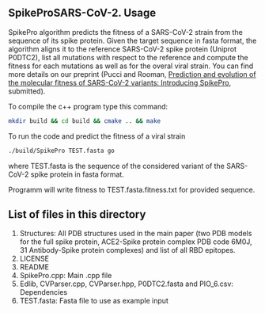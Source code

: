 ## SpikeProSARS-CoV-2. Usage

SpikePro algorithm predicts the fitness of a SARS-CoV-2 strain from the sequence of its spike protein. Given the target sequence in fasta format, the algorithm aligns it to the reference SARS-CoV-2 spike protein (Uniprot P0DTC2), list all mutations with respect to the reference and compute the fitness for each mutations as well as for the overal viral strain. You can find more details on our preprint (Pucci and Rooman, [Prediction and evolution of the molecular fitness of SARS-CoV-2 variants: Introducing SpikePro](https://www.biorxiv.org/content/10.1101/2021.04.11.439322v1), submitted).   


To compile the c++ program type this command:

```sh
mkdir build && cd build && cmake .. && make
```

To run the code and predict the fitness of a viral strain 

```sh
./build/SpikePro TEST.fasta go
```

where TEST.fasta is the sequence of the considered variant of the SARS-CoV-2 spike protein in fasta format. 

Programm will write fitness to TEST.fasta.fitness.txt for provided sequence.


## List of files in this directory

1) Structures: All PDB structures used in the main paper (two PDB models for the full spike protein, ACE2-Spike protein complex PDB code 6M0J, 31 Antibody-Spike protein complexes) and list of all RBD epitopes. 
2) LICENSE
3) README
4) SpikePro.cpp: Main .cpp file
5) Edlib, CVParser.cpp, CVParser.hpp, P0DTC2.fasta and PIO_6.csv: Dependencies
6) TEST.fasta: Fasta file to use as example input 



